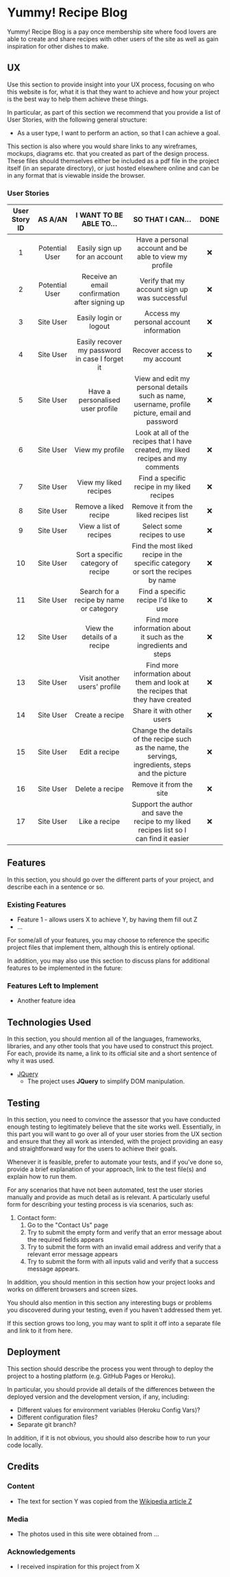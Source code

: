 # Yummy! Recipe Blog

Yummy! Recipe Blog is a pay once membership site where food lovers are able to create and share recipes with other users of the site as well as gain inspiration for other dishes to make.
 
## UX
 
Use this section to provide insight into your UX process, focusing on who this website is for, what it is that they want to achieve and how your project is the best way to help them achieve these things.

In particular, as part of this section we recommend that you provide a list of User Stories, with the following general structure:
- As a user type, I want to perform an action, so that I can achieve a goal.

This section is also where you would share links to any wireframes, mockups, diagrams etc. that you created as part of the design process. These files should themselves either be included as a pdf file in the project itself (in an separate directory), or just hosted elsewhere online and can be in any format that is viewable inside the browser.

### User Stories

| **User Story ID** | **AS A/AN**    | **I WANT TO BE ABLE TO…**                      | **SO THAT I CAN…**                                                                                  | **DONE** |
|:-----------------:|:--------------:|:----------------------------------------------:|:---------------------------------------------------------------------------------------------------:|:--------:|
| 1                 | Potential User | Easily sign up for an account                  | Have a personal account and be able to view my profile                                              | ❌        |
| 2                 | Potential User | Receive an email confirmation after signing up | Verify that my account sign up was successful                                                       | ❌        |
| 3                 | Site User      | Easily login or logout                         | Access my personal account information                                                              | ❌        |
| 4                 | Site User      | Easily recover my password in case I forget it | Recover access to my account                                                                        | ❌        |
| 5                 | Site User      | Have a personalised user profile               | View and edit my personal details such as name, username, profile picture, email and password       | ❌        |
| 6                 | Site User      | View my profile                                | Look at all of the recipes that I have created, my liked recipes and my comments                    | ❌        |
| 7                 | Site User      | View my liked recipes                          | Find a specific recipe in my liked recipes                                                          | ❌        |
| 8                 | Site User      | Remove a liked recipe                          | Remove it from the liked recipes list                                                               | ❌        |
| 9                 | Site User      | View a list of recipes                         | Select some recipes to use                                                                          | ❌        |
| 10                | Site User      | Sort a specific category of recipe             | Find the most liked recipe in the specific category or sort the recipes by name                     | ❌        |
| 11                | Site User      | Search for a recipe by name or category        | Find a specific recipe I'd like to use                                                              | ❌        |
| 12                | Site User      | View the details of a recipe                   | Find more information about it such as the ingredients and steps                                    | ❌        |
| 13                | Site User      | Visit another users' profile                   | Find more information about them and look at the recipes that they have created                     | ❌        |
| 14                | Site User      | Create a recipe                                | Share it with other users                                                                           | ❌        |
| 15                | Site User      | Edit a recipe                                  | Change the details of the recipe such as the name, the servings, ingredients, steps and the picture | ❌        |
| 16                | Site User      | Delete a recipe                                | Remove it from the site                                                                             | ❌        |
| 17                | Site User      | Like a recipe                                  | Support the author and save the recipe to my liked recipes list so I can find it easier             | ❌        |


## Features

In this section, you should go over the different parts of your project, and describe each in a sentence or so.
 
### Existing Features
- Feature 1 - allows users X to achieve Y, by having them fill out Z
- ...

For some/all of your features, you may choose to reference the specific project files that implement them, although this is entirely optional.

In addition, you may also use this section to discuss plans for additional features to be implemented in the future:

### Features Left to Implement
- Another feature idea

## Technologies Used

In this section, you should mention all of the languages, frameworks, libraries, and any other tools that you have used to construct this project. For each, provide its name, a link to its official site and a short sentence of why it was used.

- [JQuery](https://jquery.com)
    - The project uses **JQuery** to simplify DOM manipulation.


## Testing

In this section, you need to convince the assessor that you have conducted enough testing to legitimately believe that the site works well. Essentially, in this part you will want to go over all of your user stories from the UX section and ensure that they all work as intended, with the project providing an easy and straightforward way for the users to achieve their goals.

Whenever it is feasible, prefer to automate your tests, and if you've done so, provide a brief explanation of your approach, link to the test file(s) and explain how to run them.

For any scenarios that have not been automated, test the user stories manually and provide as much detail as is relevant. A particularly useful form for describing your testing process is via scenarios, such as:

1. Contact form:
    1. Go to the "Contact Us" page
    2. Try to submit the empty form and verify that an error message about the required fields appears
    3. Try to submit the form with an invalid email address and verify that a relevant error message appears
    4. Try to submit the form with all inputs valid and verify that a success message appears.

In addition, you should mention in this section how your project looks and works on different browsers and screen sizes.

You should also mention in this section any interesting bugs or problems you discovered during your testing, even if you haven't addressed them yet.

If this section grows too long, you may want to split it off into a separate file and link to it from here.

## Deployment

This section should describe the process you went through to deploy the project to a hosting platform (e.g. GitHub Pages or Heroku).

In particular, you should provide all details of the differences between the deployed version and the development version, if any, including:
- Different values for environment variables (Heroku Config Vars)?
- Different configuration files?
- Separate git branch?

In addition, if it is not obvious, you should also describe how to run your code locally.


## Credits

### Content
- The text for section Y was copied from the [Wikipedia article Z](https://en.wikipedia.org/wiki/Z)

### Media
- The photos used in this site were obtained from ...

### Acknowledgements

- I received inspiration for this project from X
